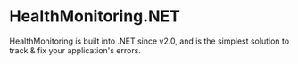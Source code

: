 HealthMonitoring.NET
====================

HealthMonitoring is built into .NET since v2.0, and is the simplest solution to track &amp; fix your application's errors.